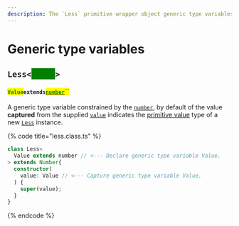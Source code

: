 ```yaml
---
description: The `Less` primitive wrapper object generic type variables
---
```


# Generic type variables

## `Less<`<mark style="color:green;background-color:green;">`Value`</mark>`>`

#### <mark style="color:green;">`Value`</mark>`extends`[<mark style="color:green;">`number`</mark>](https://www.typescriptlang.org/docs/handbook/basic-types.html#number)<mark style="color:green;">``</mark>

​A generic type variable constrained by the [`number`](https://www.typescriptlang.org/docs/handbook/basic-types.html#number), by default of the value **captured** from the supplied [`value`](../greater/constructor.md#value-value) indicates the [primitive value](methods/valueof.md) type of a new [`Less`](broken-reference) instance.

{% code title="less.class.ts" %}
```typescript
class Less<
  Value extends number // <--- Declare generic type variable Value.
> extends Number{
  constructor(
    value: Value // <--- Capture generic type variable Value.
  ) {
    super(value);
  }
}
```
{% endcode %}
